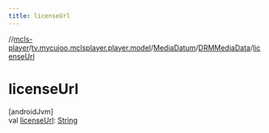 ```yaml
---
title: licenseUrl
---
```

//[mcls-player](../../../../index.html)/[tv.mycujoo.mclsplayer.player.model](../../index.html)/[MediaDatum](../index.html)/[DRMMediaData](index.html)/[licenseUrl](license-url.html)



# licenseUrl



[androidJvm]\
val [licenseUrl](license-url.html): [String](https://kotlinlang.org/api/latest/jvm/stdlib/kotlin/-string/index.html)




